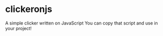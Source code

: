 # clickeronjs
A simple clicker written on JavaScript
You can copy that script and use in your project!
